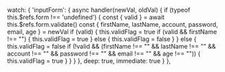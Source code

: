   watch: {
    'inputForm': {
      async handler(newVal, oldVal) {
        if (typeof this.$refs.form !== 'undefined') {
          const { valid } = await this.$refs.form.validate()
          const { firstName, lastName, account, password, email, age } = newVal
          if (valid) {
              this.validFlag = true
              if (valid && firstName !== "") {
                this.validFlag = true
              } else {
                this.validFlag = false
              }
            } else {
              this.validFlag = false
              if (!valid && (firstName !== "" && lastName !== "" && account !== "" && password !== "" && email !== "" && age !== "")) {
                this.validFlag = true
              }
          }
        }
      },
    deep: true,
    immediate: true
    }
  },